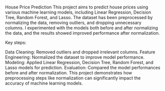 House Price Prediction
This project aims to predict house prices using various machine learning models, including Linear Regression, Decision Tree, Random Forest, and Lasso. The dataset has been preprocessed by normalizing the data, removing outliers, and dropping unnecessary columns. I experimented with the models both before and after normalizing the data, and the results showed improved performance after normalization.

Key steps:

Data Cleaning: Removed outliers and dropped irrelevant columns.
Feature Engineering: Normalized the dataset to improve model performance.
Modeling: Applied Linear Regression, Decision Tree, Random Forest, and Lasso models for prediction.
Evaluation: Compared the model performances before and after normalization.
This project demonstrates how preprocessing steps like normalization can significantly impact the accuracy of machine learning models.
